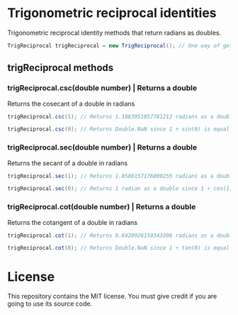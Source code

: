 # Trigonometric reciprocal identities

Trigonometric reciprocal identity methods that return radians as doubles.

```Java
TrigReciprocal trigReciprocal = new TrigReciprocal(); // One way of getting the trigReciprocal class
```

## trigReciprocal methods

### trigReciprocal.csc(double number) | Returns a double

Returns the cosecant of a double in radians

```Java
trigReciprocal.csc(1); // Returns 1.1883951057781212 radians as a double
```

```Java
trigReciprocal.csc(0); // Returns Double.NaN since 1 ÷ sin(0) is equal to 1 ÷ 0, which is undefined
```

### trigReciprocal.sec(double number) | Returns a double

Returns the secant of a double in radians

```Java
trigReciprocal.sec(1); // Returns 1.8508157176809255 radians as a double
```

```Java
trigReciprocal.sec(0); // Returns 1 radian as a double since 1 ÷ cos(1) is equal to 1 ÷ 1, which is 1
```

### trigReciprocal.cot(double number) | Returns a double

Returns the cotangent of a double in radians

```Java
trigReciprocal.cot(1); // Returns 0.6420926159343306 radians as a double
```

```Java
trigReciprocal.cot(0); // Returns Double.NaN since 1 ÷ tan(0) is equal to 1 ÷ 0, which is undefined
```

# License

This repository contains the MIT license. You must give credit if you are going to use its source code.

